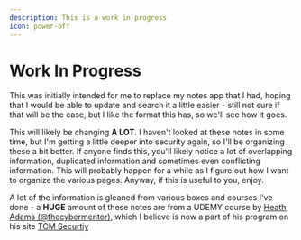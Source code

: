 ```yaml
---
description: This is a work in progress
icon: power-off
---
```


# Work In Progress

This was initially intended for me to replace my notes app that I had, hoping that I would be able to update and search it a little easier - still not sure if that will be the case, but I like the format this has, so we'll see how it goes.

This will likely be changing **A LOT**. I haven't looked at these notes in some time, but I'm getting a little deeper into security again, so I'll be organizing these a bit better. If anyone finds this, you'll likely notice a lot of overlapping information, duplicated information and sometimes even conflicting information. This will probably happen for a while as I figure out how I want to organize the various pages. Anyway, if this is useful to you, enjoy.&#x20;

A lot of the information is gleaned from various boxes and courses I've done - a **HUGE** amount of these notes are from a UDEMY course by [Heath Adams (@thecybermentor)](https://x.com/thecybermentor), which I believe is now a part of his program on his site [TCM Securtiy](https://tcm-sec.com/)
